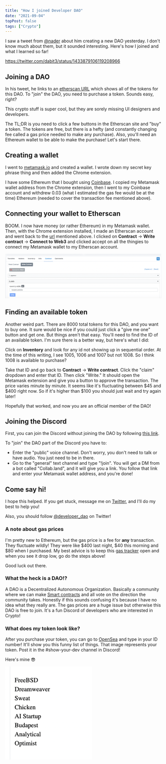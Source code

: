 ```yaml
---
title: "How I joined Developer DAO"
date: "2021-09-04"
topPost: false
tags: ["Crypto"]
---
```


I saw a tweet from [@nader](https://twitter.com/dabit3) about him creating a new DAO yesterday. I don't know much about them, but it sounded interesting. Here's how I joined and what I learned so far!

https://twitter.com/dabit3/status/1433879106119208966

## Joining a DAO

In his tweet, he links to an [etherscan URL](https://etherscan.io/token/0x25ed58c027921E14D86380eA2646E3a1B5C55A8b) which shows all of the tokens for this DAO. To "join" the DAO, you need to purchase a token. Sounds easy, right?

This crypto stuff is super cool, but they are sorely missing UI designers and developers.

The TL;DR is you need to click a few buttons in the Etherscan site and "buy" a token. The tokens are free, but there is a hefty (and constantly changing fee called a gas price needed to make any purchase). Also, you'll need an Ethereum wallet to be able to make the purchase! Let's start there.

## Creating a wallet

I went to [metamask.io](https://metamask.io/) and created a wallet. I wrote down my secret key phrase thing and then added the Chrome extension.

I have some Ethereum that I bought using [Coinbase](https://www.coinbase.com/). I copied my Metamask wallet address from the Chrome extension, then I went to my Coinbase account and withdrew 0.03 (what I estimated the gas fee would be at the time) Ethereum (needed to cover the transaction fee mentioned above).

## Connecting your wallet to Etherscan

BOOM. I now have money (or rather Ethereum) in my Metamask wallet. Then, with the Chrome extension installed, I made an Etherscan account and went back to the [url](https://etherscan.io/token/0x25ed58c027921E14D86380eA2646E3a1B5C55A8b) mentioned above. I clicked on **Contract** -> **Write contract** -> **Connect to Web3** and clicked accept on all the thingies to connect my Metamask wallet to my Etherscan account.

![Connecting to Web3 on Etherscan](/img/etherscan-purchase.png)

## Finding an available token

Another weird part. There are 8000 total tokens for this DAO, and you want to buy one. It sure would be nice if you could just click a "give me one" button and get one. But things aren't that easy. You'll need to find the ID of an available token. I'm sure there is a better way, but here's what I did:

Click on **Inventory** and look for any id not showing up in sequential order. At the time of this writing, I see 1005, 1006 and 1007 but not 1008. So I think 1008 is available to purchase?

Take that ID and go back to **Contract** -> **Write contract**. Click the "claim" dropdown and enter that ID. Then click "Write." It should open the Metamask extension and give you a button to approve the transaction. The price varies minute by minute. It seems like it's fluctuating between $45 and $400 right now. So if it's higher than $100 you should just wait and try again later!

Hopefully that worked, and now you are an official member of the DAO!

## Joining the Discord

First, you can join the Discord without joining the DAO by following [this link](https://discord.gg/ZHZup79J).

To "join" the DAO part of the Discord you have to:

- Enter the "public" voice channel. Don't worry, you don't need to talk or have audio. You just need to be in there.
- Go to the "general" text channel and type "!join". You will get a DM from a bot called "Collab.land", and it will give you a link. You follow that link and enter your Metamask wallet address, and you're done!

## Come say hi!

I hope this helped. If you get stuck, message me on [Twitter](https://twitter.com/jkup), and I'll do my best to help you!

Also, you should follow [@developer_dao](https://twitter.com/developer_dao) on Twitter!

### A note about gas prices

I'm pretty new to Ethereum, but the gas price is a fee for **any** transaction. They fluctuate wildly! They were like $400 last night, $40 this morning and $80 when I purchased. My best advice is to keep this [gas tracker](https://etherscan.io/gastracker) open and when you see it drop low, go do the steps above!

Good luck out there.

### What the heck is a DAO!?

A DAO is a Decentralized Autonomous Organization. Basically a community where we can make [Smart contracts](https://www.ibm.com/topics/smart-contracts) and all vote on the direction the community takes. Honestly if this sounds confusing it's because I have no idea what they really are. The gas prices are a huge issue but otherwise this DAO is free to join. It's a fun Discord of developers who are interested in Crypto!

### What does my token look like?

After you purchase your token, you can go to [OpenSea](https://opensea.io/collection/devs-for-revolution) and type in your ID number! It'll show you this funny list of things. That image represents your token. Post it in the #show-your-dev channel in Discord!

Here's mine 😎

![My Developer DAO token](/img/my-developer-dao-token.png)
